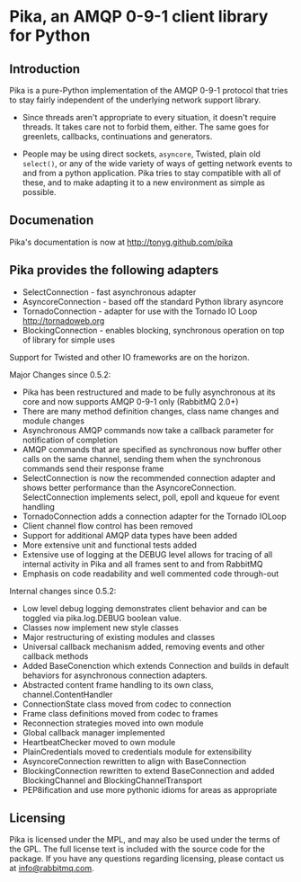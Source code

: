 # Pika, an AMQP 0-9-1 client library for Python

## Introduction

Pika is a pure-Python implementation of the AMQP 0-9-1 protocol that tries
to stay fairly independent of the underlying network support library.

 * Since threads aren't appropriate to every situation, it doesn't
   require threads. It takes care not to forbid them, either. The same
   goes for greenlets, callbacks, continuations and generators.

 * People may be using direct sockets, `asyncore`, Twisted, plain old
   `select()`, or any of the wide variety of ways of getting network
   events to and from a python application. Pika tries to stay
   compatible with all of these, and to make adapting it to a new
   environment as simple as possible.

## Documenation

Pika's documentation is now at http://tonyg.github.com/pika

## Pika provides the following adapters

 * SelectConnection   - fast asynchronous adapter
 * AsyncoreConnection - based off the standard Python library asyncore
 * TornadoConnection  - adapter for use with the Tornado IO Loop http://tornadoweb.org
 * BlockingConnection - enables blocking, synchronous operation on top of library for simple uses

Support for Twisted and other IO frameworks are on the horizon.

Major Changes since 0.5.2:

 * Pika has been restructured and made to be fully asynchronous at its core and now supports AMQP 0-9-1 only (RabbitMQ 2.0+)
 * There are many method definition changes, class name changes and module changes
 * Asynchronous AMQP commands now take a callback parameter for notification of completion
 * AMQP commands that are specified as synchronous now buffer other calls on the same channel, sending them when the synchronous commands send their response frame
 * SelectConnection is now the recommended connection adapter and shows better performance than the AsyncoreConnection. SelectConnection implements select, poll, epoll and kqueue for event handling
 * TornadoConnection adds a connection adapter for the Tornado IOLoop
 * Client channel flow control has been removed
 * Support for additional AMQP data types have been added
 * More extensive unit and functional tests added
 * Extensive use of logging at the DEBUG level allows for tracing of all internal activity in Pika and all frames sent to and from RabbitMQ
 * Emphasis on code readability and well commented code through-out

Internal changes since 0.5.2:

 * Low level debug logging demonstrates client behavior and can be toggled via
   pika.log.DEBUG boolean value.
 * Classes now implement new style classes
 * Major restructuring of existing modules and classes
 * Universal callback mechanism added, removing events and other callback
   methods
 * Added BaseConenction which extends Connection and builds in default behaviors
   for asynchronous connection adapters.
 * Abstracted content frame handling to its own class, channel.ContentHandler
 * ConnectionState class moved from codec to connection
 * Frame class definitions moved from codec to frames
 * Reconnection strategies moved into own module
 * Global callback manager implemented
 * HeartbeatChecker moved to own module
 * PlainCredentials moved to credentials module for extensibility
 * AsyncoreConnection rewritten to align with BaseConnection
 * BlockingConnection rewritten to extend BaseConnection and added BlockingChannel and BlockingChannelTransport
 * PEP8ification and use more pythonic idioms for areas as appropriate

## Licensing

Pika is licensed under the MPL, and may also be used under the terms
of the GPL. The full license text is included with the source code for
the package. If you have any questions regarding licensing, please
contact us at <info@rabbitmq.com>.
